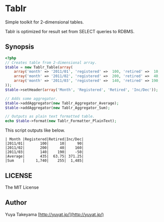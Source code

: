 Tablr
=====

Simple toolkit for 2-dimensional tables.

Tablr is optimized for result set from SELECT queries to RDBMS.

Synopsis
--------

```php
<?php
// Creates table from 2-dimensional array.
$table = new Tablr_Table(array(
    array('month' => '2011/01', 'registered' =>  100, 'retired' =>  10, 'inc_dec' =>   90),
    array('month' => '2011/02', 'registered' =>  200, 'retired' =>  40, 'inc_dec' =>  160),
    array('month' => '2011/03', 'registered' =>  140, 'retired' => 190, 'inc_dec' =>  -50),
));
$table->setHeader(array('Month', 'Registered', 'Retired', 'Inc/Dec'));

// Adds some aggregator.
$table->addAggregator(new Tablr_Aggregator_Average);
$table->addAggregator(new Tablr_Aggregator_Sum);

// Outputs as plain text formatted table.
echo $table->format(new Tablr_Formatter_PlainText);
```

This script outputs like below.

```
| Month |Registered|Retired|Inc/Dec|
|2011/01|       100|     10|     90|
|2011/02|       200|     40|    160|
|2011/03|       140|    190|    -50|
|Average|       435|  63.75| 371.25|
|Sum    |     1,740|    255|  1,485|
```

LICENSE
-------

The MIT License

Author
------

Yuya Takeyama [http://yuyat.jp/](http://yuyat.jp/)
